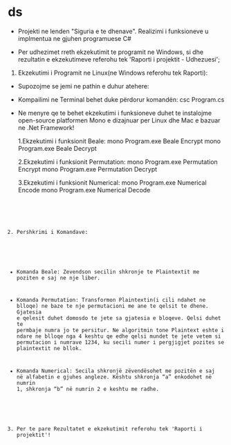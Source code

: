 # ds
* Projekti ne lenden "Siguria e te dhenave". Realizimi i funksioneve u implmentua ne gjuhen programuese C#

* Per udhezimet rreth ekzekutimit te programit ne Windows, si dhe rezultatin e ekzekutimeve referohu tek 'Raporti i projektit - Udhezuesi';





1. Ekzekutimi i Programit ne Linux(ne Windows referohu tek Raporti): 

* Supozojme se jemi ne pathin e duhur atehere:

* Kompailimi ne Terminal behet duke përdorur komandën:  csc Program.cs
  
* Ne menyre qe te behet ekzekutimi i funksioneve duhet te instalojme open-source platformen Mono e dizajnuar per Linux dhe Mac e bazuar ne .Net Framework! 

	1.Ekzekutimi i funksionit Beale:
		mono Program.exe Beale Encrypt  <text>
     		mono Program.exe Beale Decrypt  <text>

	2.Ekzekutimi i funksionit Permutation:
		mono Program.exe Permutation Encrypt  <key><text>
     		mono Program.exe Permutation Decrypt  <key><text>

	3.Ekzekutimi i funksionit Numerical:
		mono Program.exe Numerical Encode  <text>
     		mono Program.exe Numerical Decode  <code>

2. Pershkrimi i Komandave: 

* Komanda Beale: Zevendson secilin shkronje te  Plaintextit me poziten e saj ne nje liber.

  

*  Komanda Permutation: Transformon Plaintextin(i cili ndahet ne blloqe) ne baze te nje permutacioni me ane te qelsit te dhene. Gjatesia e qelesit duhet domosdo te jete sa gjatesia e bloqeve.
Qelsi duhet te permbaje numra jo te persitur. Ne algoritmin tone Plaintext eshte i ndare ne blloqe nga 4 keshtu qe edhe qelsi mundet te jete vetem si permutacion i numrave 1234, ku secili numer i pergjigjet pozites se plaintextit ne bllok.

* Komanda Numerical:    Secila shkronjë zëvendësohet me pozitën e saj në alfabetin e gjuhes angleze. Kështu shkronja “a” enkodohet në numrin 1, shkronja “b” në numrin 2 e keshtu me radhe.

3. Per te pare Rezultatet e ekzekutimit referohu tek 'Raporti i projektit'!









